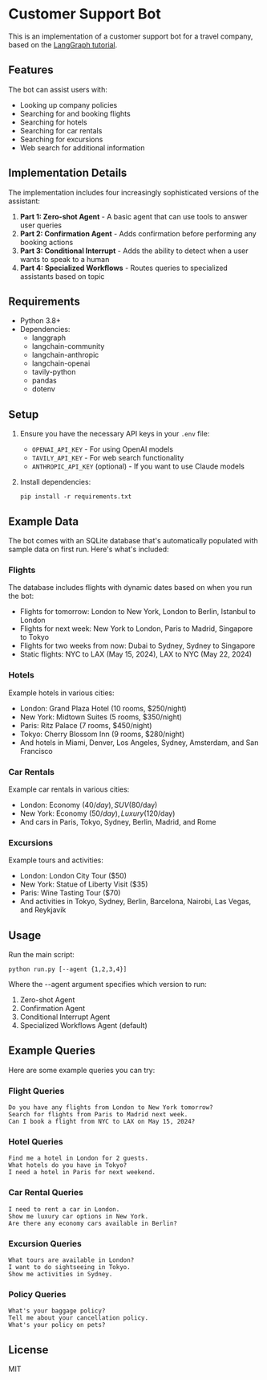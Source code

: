 # Customer Support Bot

This is an implementation of a customer support bot for a travel company, based on the [LangGraph tutorial](https://langchain-ai.github.io/langgraph/tutorials/customer-support/customer-support/).

## Features

The bot can assist users with:
- Looking up company policies
- Searching for and booking flights
- Searching for hotels
- Searching for car rentals
- Searching for excursions
- Web search for additional information

## Implementation Details

The implementation includes four increasingly sophisticated versions of the assistant:

1. **Part 1: Zero-shot Agent** - A basic agent that can use tools to answer user queries
2. **Part 2: Confirmation Agent** - Adds confirmation before performing any booking actions
3. **Part 3: Conditional Interrupt** - Adds the ability to detect when a user wants to speak to a human
4. **Part 4: Specialized Workflows** - Routes queries to specialized assistants based on topic

## Requirements

- Python 3.8+
- Dependencies:
  - langgraph
  - langchain-community
  - langchain-anthropic
  - langchain-openai
  - tavily-python
  - pandas
  - dotenv

## Setup

1. Ensure you have the necessary API keys in your `.env` file:
   - `OPENAI_API_KEY` - For using OpenAI models
   - `TAVILY_API_KEY` - For web search functionality
   - `ANTHROPIC_API_KEY` (optional) - If you want to use Claude models

2. Install dependencies:
   ```
   pip install -r requirements.txt
   ```

## Example Data

The bot comes with an SQLite database that's automatically populated with sample data on first run. Here's what's included:

### Flights
The database includes flights with dynamic dates based on when you run the bot:
- Flights for tomorrow: London to New York, London to Berlin, Istanbul to London
- Flights for next week: New York to London, Paris to Madrid, Singapore to Tokyo
- Flights for two weeks from now: Dubai to Sydney, Sydney to Singapore
- Static flights: NYC to LAX (May 15, 2024), LAX to NYC (May 22, 2024)

### Hotels
Example hotels in various cities:
- London: Grand Plaza Hotel (10 rooms, $250/night)
- New York: Midtown Suites (5 rooms, $350/night)
- Paris: Ritz Palace (7 rooms, $450/night)
- Tokyo: Cherry Blossom Inn (9 rooms, $280/night)
- And hotels in Miami, Denver, Los Angeles, Sydney, Amsterdam, and San Francisco

### Car Rentals
Example car rentals in various cities:
- London: Economy ($40/day), SUV ($80/day)
- New York: Economy ($50/day), Luxury ($120/day)
- And cars in Paris, Tokyo, Sydney, Berlin, Madrid, and Rome

### Excursions
Example tours and activities:
- London: London City Tour ($50)
- New York: Statue of Liberty Visit ($35)
- Paris: Wine Tasting Tour ($70)
- And activities in Tokyo, Sydney, Berlin, Barcelona, Nairobi, Las Vegas, and Reykjavik

## Usage

Run the main script:

```
python run.py [--agent {1,2,3,4}]
```

Where the --agent argument specifies which version to run:
1. Zero-shot Agent
2. Confirmation Agent
3. Conditional Interrupt Agent
4. Specialized Workflows Agent (default)

## Example Queries

Here are some example queries you can try:

### Flight Queries
```
Do you have any flights from London to New York tomorrow?
Search for flights from Paris to Madrid next week.
Can I book a flight from NYC to LAX on May 15, 2024?
```

### Hotel Queries
```
Find me a hotel in London for 2 guests.
What hotels do you have in Tokyo?
I need a hotel in Paris for next weekend.
```

### Car Rental Queries
```
I need to rent a car in London.
Show me luxury car options in New York.
Are there any economy cars available in Berlin?
```

### Excursion Queries
```
What tours are available in London?
I want to do sightseeing in Tokyo.
Show me activities in Sydney.
```

### Policy Queries
```
What's your baggage policy?
Tell me about your cancellation policy.
What's your policy on pets?
```

## License

MIT
